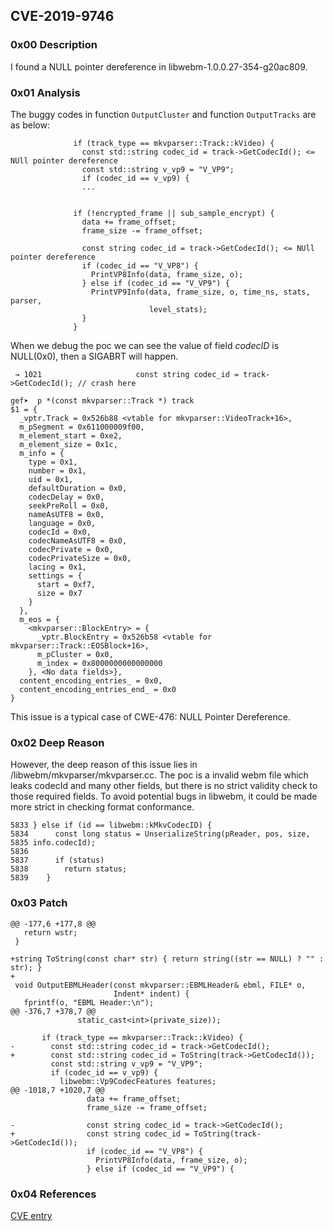 ## CVE-2019-9746

### 0x00 Description

I found a NULL pointer dereference in libwebm-1.0.0.27-354-g20ac809.

### 0x01 Analysis

The buggy codes in function `OutputCluster` and function `OutputTracks` are as below:

```
              if (track_type == mkvparser::Track::kVideo) {
                const std::string codec_id = track->GetCodecId(); <= NUll pointer dereference
                const std::string v_vp9 = "V_VP9";
                if (codec_id == v_vp9) {
                ...
        
        
 			  if (!encrypted_frame || sub_sample_encrypt) {
                data += frame_offset;
                frame_size -= frame_offset;

                const string codec_id = track->GetCodecId(); <= NUll pointer dereference
                if (codec_id == "V_VP8") {
                  PrintVP8Info(data, frame_size, o);
                } else if (codec_id == "V_VP9") {
                  PrintVP9Info(data, frame_size, o, time_ns, stats, parser,
                               level_stats);
                }
              }
```

When we debug the poc we can see the value of field *codecID* is NULL(0x0), then a SIGABRT will happen.

```
 → 1021                     const string codec_id = track->GetCodecId(); // crash here

gef➤  p *(const mkvparser::Track *) track
$1 = {
  _vptr.Track = 0x526b88 <vtable for mkvparser::VideoTrack+16>, 
  m_pSegment = 0x611000009f00, 
  m_element_start = 0xe2, 
  m_element_size = 0x1c, 
  m_info = {
    type = 0x1, 
    number = 0x1, 
    uid = 0x1, 
    defaultDuration = 0x0, 
    codecDelay = 0x0, 
    seekPreRoll = 0x0, 
    nameAsUTF8 = 0x0, 
    language = 0x0, 
    codecId = 0x0, 
    codecNameAsUTF8 = 0x0, 
    codecPrivate = 0x0, 
    codecPrivateSize = 0x0, 
    lacing = 0x1, 
    settings = {
      start = 0xf7, 
      size = 0x7
    }
  }, 
  m_eos = {
    <mkvparser::BlockEntry> = {
      _vptr.BlockEntry = 0x526b58 <vtable for mkvparser::Track::EOSBlock+16>, 
      m_pCluster = 0x0, 
      m_index = 0x8000000000000000
    }, <No data fields>}, 
  content_encoding_entries_ = 0x0, 
  content_encoding_entries_end_ = 0x0
}
```

This issue is a typical case of CWE-476: NULL Pointer Dereference.

### 0x02 Deep Reason

However, the deep reason of this issue lies in /libwebm/mkvparser/mkvparser.cc. The poc is a invalid webm file which leaks codecId and many other fields, but there is no strict validity check to those required fields. To avoid potential bugs in libwebm, it could be made more strict in checking format conformance.

```
5833 } else if (id == libwebm::kMkvCodecID) {
5834      const long status = UnserializeString(pReader, pos, size, 
5835 info.codecId);
5836
5837      if (status)
5838        return status;
5839    }

```

### 0x03 Patch

```
@@ -177,6 +177,8 @@
   return wstr;
 }
 
+string ToString(const char* str) { return string((str == NULL) ? "" : str); }
+
 void OutputEBMLHeader(const mkvparser::EBMLHeader& ebml, FILE* o,
                       Indent* indent) {
   fprintf(o, "EBML Header:\n");
@@ -376,7 +378,7 @@
               static_cast<int>(private_size));
 
       if (track_type == mkvparser::Track::kVideo) {
-        const std::string codec_id = track->GetCodecId();
+        const std::string codec_id = ToString(track->GetCodecId());
         const std::string v_vp9 = "V_VP9";
         if (codec_id == v_vp9) {
           libwebm::Vp9CodecFeatures features;
@@ -1018,7 +1020,7 @@
                 data += frame_offset;
                 frame_size -= frame_offset;
 
-                const string codec_id = track->GetCodecId();
+                const string codec_id = ToString(track->GetCodecId());
                 if (codec_id == "V_VP8") {
                   PrintVP8Info(data, frame_size, o);
                 } else if (codec_id == "V_VP9") {
```



### 0x04 References

[CVE entry](http://cve.mitre.org/cgi-bin/cvename.cgi?name=CVE-2019-9746)















